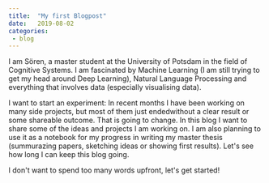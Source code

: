 ```yaml
---
title:  "My first Blogpost"
date:   2019-08-02
categories:
 - blog
---
```


I am Sören, a master student at the University of Potsdam in the field of Cognitive Systems. I am fascinated by Machine Learning (I am still trying to get my head around Deep Learning), Natural Language Processing and everything that involves data (especially visualising data).

I want to start an experiment: In recent months I have been working on many side projects, but most of them just endedwithout a clear result or some shareable outcome. That is going to change. In this blog I want to share some of the ideas and projects I am working on. I am also planning to use it as a notebook for my progress in writing my master thesis (summurazing papers, sketching ideas or showing first results). Let's see how long I can keep this blog going.

I don't want to spend too many words upfront, let's get started!
